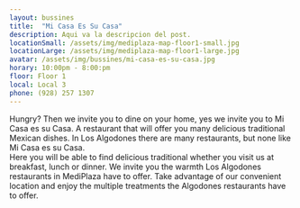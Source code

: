 ```yaml
---
layout: bussines
title:  "Mi Casa Es Su Casa"
description: Aqui va la descripcion del post.
locationSmall: /assets/img/mediplaza-map-floor1-small.jpg
locationLarge: /assets/img/mediplaza-map-floor1-large.jpg
avatar: /assets/img/bussines/mi-casa-es-su-casa.jpg
horary: 10:00pm - 8:00:pm
floor: Floor 1
local: Local 3
phone: (928) 257 1307
---
```


Hungry? Then we invite you to dine on your home, yes we invite you to Mi Casa es su Casa. A restaurant that will offer you many delicious traditional Mexican dishes. In Los Algodones there are many restaurants, but none like Mi Casa es su Casa.  
Here you will be able to find delicious traditional whether you visit us at breakfast, lunch or dinner. We invite you the warmth Los Algodones restaurants in MediPlaza have to offer. Take advantage of our convenient location and enjoy the multiple treatments the Algodones restaurants have to offer.